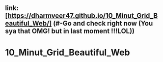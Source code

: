 ## link: [https://dharmveer47.github.io/10_Minut_Grid_Beautiful_Web/] (#-Go and check right now (You sya that OMG! but in last moment !!!LOL))
# 10_Minut_Grid_Beautiful_Web
